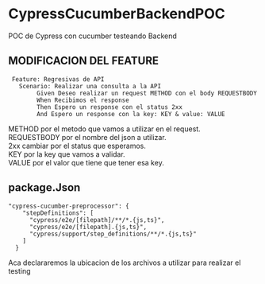 # CypressCucumberBackendPOC
POC de Cypress con cucumber testeando Backend


## MODIFICACION DEL FEATURE

```
 Feature: Regresivas de API
   Scenario: Realizar una consulta a la API
        Given Deseo realizar un request METHOD con el body REQUESTBODY
        When Recibimos el response
        Then Espero un response con el status 2xx
        And Espero un response con la key: KEY & value: VALUE
```


METHOD por el metodo que vamos a utilizar en el request.<br />
REQUESTBODY por el nombre del json a utilizar.<br />
2xx cambiar por el status que esperamos.<br />
KEY por la key que vamos a validar.<br />
VALUE por el valor que tiene que tener esa key.<br />

## package.Json
```
"cypress-cucumber-preprocessor": {
    "stepDefinitions": [
      "cypress/e2e/[filepath]/**/*.{js,ts}",
      "cypress/e2e/[filepath].{js,ts}",
      "cypress/support/step_definitions/**/*.{js,ts}"
    ]
  }
```  
  Aca declararemos la ubicacion de los archivos a utilizar para realizar el testing
